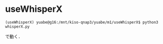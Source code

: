# useWhisperX
```
(useWhisperX) yuabe@g16:/mnt/kiso-qnap3/yuabe/m1/useWhisperX$ python3 whisperX.py
```
で動く．